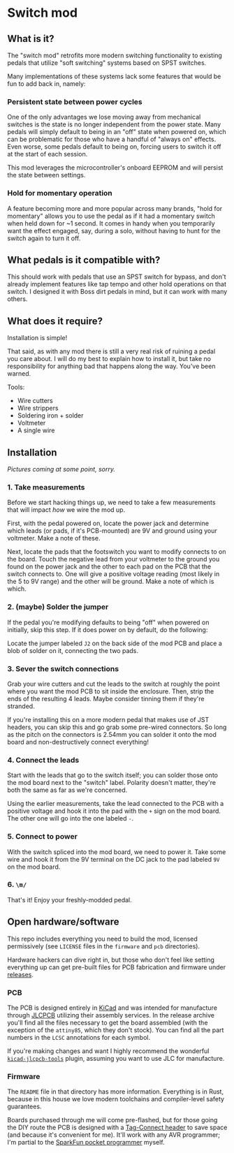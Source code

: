 # Switch mod

## What is it?

The "switch mod" retrofits more modern switching functionality to existing pedals that utilize "soft switching" systems based on SPST switches.

Many implementations of these systems lack some features that would be fun to add back in, namely:

### Persistent state between power cycles

One of the only advantages we lose moving away from mechanical switches is the state is no longer independent from the power state.
Many pedals will simply default to being in an "off" state when powered on, which can be problematic for those who have a handful of "always on" effects.
Even worse, some pedals default to being on, forcing users to switch it off at the start of each session.

This mod leverages the microcontroller's onboard EEPROM and will persist the state between settings.

### Hold for momentary operation

A feature becoming more and more popular across many brands, "hold for momentary" allows you to use the pedal as if it had a momentary switch when held down for ~1 second.
It comes in handy when you temporarily want the effect engaged, say, during a solo, without having to hunt for the switch again to turn it off.

## What pedals is it compatible with?

This should work with pedals that use an SPST switch for bypass, and don't already implement features like tap tempo and other hold operations on that switch.
I designed it with Boss dirt pedals in mind, but it can work with many others.

## What does it require?

Installation is simple!

That said, as with any mod there is still a very real risk of ruining a pedal you care about.
I will do my best to explain how to install it, but take no responsibility for anything bad that happens along the way.
You've been warned.

Tools:

- Wire cutters
- Wire strippers
- Soldering iron + solder
- Voltmeter
- A single wire

## Installation

_Pictures coming at some point, sorry._

### 1. Take measurements

Before we start hacking things up, we need to take a few measurements that will impact _how_ we wire the mod up.

First, with the pedal powered on, locate the power jack and determine which leads (or pads, if it's PCB-mounted) are 9V and ground using your voltmeter.
Make a note of these.

Next, locate the pads that the footswitch you want to modify connects to on the board.
Touch the negative lead from your voltmeter to the ground you found on the power jack and the other to each pad on the PCB that the switch connects to.
One will give a positive voltage reading (most likely in the 5 to 9V range) and the other will be ground. Make a note of which is which.

### 2. (maybe) Solder the jumper

If the pedal you're modifying defaults to being "off" when powered on initially, skip this step. If it does power on by default, do the following:

Locate the jumper labeled `J2` on the back side of the mod PCB and place a blob of solder on it, connecting the two pads.

### 3. Sever the switch connections

Grab your wire cutters and cut the leads to the switch at roughly the point where you want the mod PCB to sit inside the enclosure.
Then, strip the ends of the resulting 4 leads. Maybe consider tinning them if they're stranded.

If you're installing this on a more modern pedal that makes use of JST headers, you can skip this and go grab some pre-wired connectors.
So long as the pitch on the connectors is 2.54mm you can solder it onto the mod board and non-destructively connect everything!

### 4. Connect the leads

Start with the leads that go to the switch itself; you can solder those onto the mod board next to the "switch" label.
Polarity doesn't matter, they're both the same as far as we're concerned.

Using the earlier measurements, take the lead connected to the PCB with a positive voltage and hook it into the pad with the `+` sign on the mod board.
The other one will go into the one labeled `-`.

### 5. Connect to power

With the switch spliced into the mod board, we need to power it.
Take some wire and hook it from the 9V terminal on the DC jack to the pad labeled `9V` on the mod board.

### 6. `\m/`

That's it!
Enjoy your freshly-modded pedal.

## Open hardware/software

This repo includes everything you need to build the mod, licensed permissively (see `LICENSE` files in the `firmware` and `pcb` directories).

Hardware hackers can dive right in, but those who don't feel like setting everything up can get pre-built files for PCB fabrication and firmware under [releases](https://github.com/heuristic-industries/switch-mod).

### PCB

The PCB is designed entirely in [KiCad](https://www.kicad.org) and was intended for manufacture through [JLCPCB](https://jlcpcb.com) utilizing their assembly services.
In the release archive you'll find all the files necessary to get the board assembled (with the exception of the `attiny85`, which they don't stock).
You can find all the part numbers in the `LCSC` annotations for each symbol.

If you're making changes and want I highly recommend the wonderful [`kicad-jlcpcb-tools`](https://github.com/Bouni/kicad-jlcpcb-tools) plugin, assuming you want to use JLC for manufacture.

### Firmware

The `README` file in that directory has more information.
Everything is in Rust, because in this house we love modern toolchains and compiler-level safety guarantees.

Boards purchased through me will come pre-flashed, but for those going the DIY route the PCB is designed with a [Tag-Connect header](https://www.tag-connect.com/product/tc2030-idc-nl) to save space (and because it's convenient for me).
It'll work with any AVR programmer; I'm partial to the [SparkFun pocket programmer](https://www.sparkfun.com/products/9825) myself.
